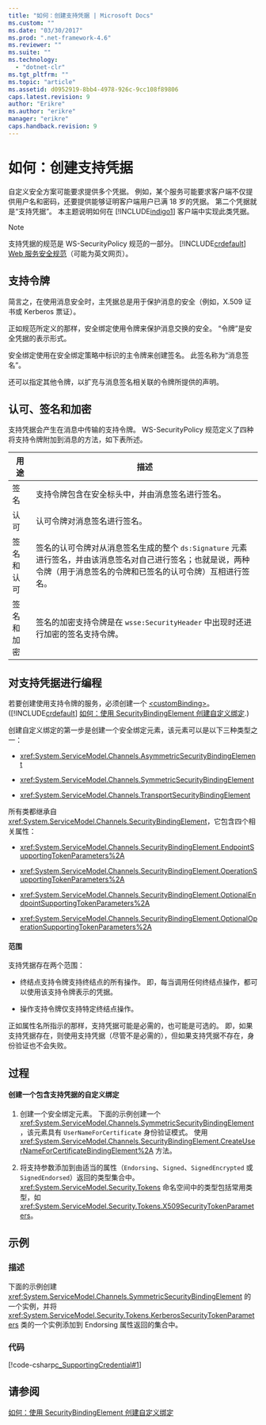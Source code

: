 ```yaml
---
title: "如何：创建支持凭据 | Microsoft Docs"
ms.custom: ""
ms.date: "03/30/2017"
ms.prod: ".net-framework-4.6"
ms.reviewer: ""
ms.suite: ""
ms.technology: 
  - "dotnet-clr"
ms.tgt_pltfrm: ""
ms.topic: "article"
ms.assetid: d0952919-8bb4-4978-926c-9cc108f89806
caps.latest.revision: 9
author: "Erikre"
ms.author: "erikre"
manager: "erikre"
caps.handback.revision: 9
---
```

# 如何：创建支持凭据
自定义安全方案可能要求提供多个凭据。  例如，某个服务可能要求客户端不仅提供用户名和密码，还要提供能够证明客户端用户已满 18 岁的凭据。  第二个凭据就是“支持凭据”。  本主题说明如何在 [!INCLUDE[indigo1](../../../../includes/indigo1-md.md)] 客户端中实现此类凭据。  
  
> [!NOTE]
>  支持凭据的规范是 WS\-SecurityPolicy 规范的一部分。  [!INCLUDE[crdefault](../../../../includes/crdefault-md.md)] [Web 服务安全规范](http://go.microsoft.com/fwlink/?LinkId=88537)（可能为英文网页）。  
  
## 支持令牌  
 简言之，在使用消息安全时，主凭据总是用于保护消息的安全（例如，X.509 证书或 Kerberos 票证）。  
  
 正如规范所定义的那样，安全绑定使用令牌来保护消息交换的安全。  “令牌”是安全凭据的表示形式。  
  
 安全绑定使用在安全绑定策略中标识的主令牌来创建签名。  此签名称为“消息签名”。  
  
 还可以指定其他令牌，以扩充与消息签名相关联的令牌所提供的声明。  
  
## 认可、签名和加密  
 支持凭据会产生在消息中传输的支持令牌。  WS\-SecurityPolicy 规范定义了四种将支持令牌附加到消息的方法，如下表所述。  
  
|用途|描述|  
|--------|--------|  
|签名|支持令牌包含在安全标头中，并由消息签名进行签名。|  
|认可|认可令牌对消息签名进行签名。|  
|签名和认可|签名的认可令牌对从消息签名生成的整个 `ds:Signature` 元素进行签名，并由该消息签名对自己进行签名；也就是说，两种令牌（用于消息签名的令牌和已签名的认可令牌）互相进行签名。|  
|签名和加密|签名的加密支持令牌是在 `wsse:SecurityHeader` 中出现时还进行加密的签名支持令牌。|  
  
## 对支持凭据进行编程  
 若要创建使用支持令牌的服务，必须创建一个 [\<customBinding\>](../../../../docs/framework/configure-apps/file-schema/wcf/custombinding.md)。  \([!INCLUDE[crdefault](../../../../includes/crdefault-md.md)] [如何：使用 SecurityBindingElement 创建自定义绑定](../../../../docs/framework/wcf/feature-details/how-to-create-a-custom-binding-using-the-securitybindingelement.md).\)  
  
 创建自定义绑定的第一步是创建一个安全绑定元素，该元素可以是以下三种类型之一：  
  
-   <xref:System.ServiceModel.Channels.AsymmetricSecurityBindingElement>  
  
-   <xref:System.ServiceModel.Channels.SymmetricSecurityBindingElement>  
  
-   <xref:System.ServiceModel.Channels.TransportSecurityBindingElement>  
  
 所有类都继承自 <xref:System.ServiceModel.Channels.SecurityBindingElement>，它包含四个相关属性：  
  
-   <xref:System.ServiceModel.Channels.SecurityBindingElement.EndpointSupportingTokenParameters%2A>  
  
-   <xref:System.ServiceModel.Channels.SecurityBindingElement.OperationSupportingTokenParameters%2A>  
  
-   <xref:System.ServiceModel.Channels.SecurityBindingElement.OptionalEndpointSupportingTokenParameters%2A>  
  
-   <xref:System.ServiceModel.Channels.SecurityBindingElement.OptionalOperationSupportingTokenParameters%2A>  
  
#### 范围  
 支持凭据存在两个范围：  
  
-   终结点支持令牌支持终结点的所有操作。  即，每当调用任何终结点操作，都可以使用该支持令牌表示的凭据。  
  
-   操作支持令牌仅支持特定终结点操作。  
  
 正如属性名所指示的那样，支持凭据可能是必需的，也可能是可选的。  即，如果支持凭据存在，则使用支持凭据（尽管不是必需的），但如果支持凭据不存在，身份验证也不会失败。  
  
## 过程  
  
#### 创建一个包含支持凭据的自定义绑定  
  
1.  创建一个安全绑定元素。  下面的示例创建一个 <xref:System.ServiceModel.Channels.SymmetricSecurityBindingElement>，该元素具有 `UserNameForCertificate` 身份验证模式。  使用 <xref:System.ServiceModel.Channels.SecurityBindingElement.CreateUserNameForCertificateBindingElement%2A> 方法。  
  
2.  将支持参数添加到由适当的属性（`Endorsing`、`Signed`、`SignedEncrypted` 或 `SignedEndorsed`）返回的类型集合中。  <xref:System.ServiceModel.Security.Tokens> 命名空间中的类型包括常用类型，如 <xref:System.ServiceModel.Security.Tokens.X509SecurityTokenParameters>。  
  
## 示例  
  
### 描述  
 下面的示例创建 <xref:System.ServiceModel.Channels.SymmetricSecurityBindingElement> 的一个实例，并将 <xref:System.ServiceModel.Security.Tokens.KerberosSecurityTokenParameters> 类的一个实例添加到 Endorsing 属性返回的集合中。  
  
### 代码  
 [!code-csharp[c_SupportingCredential#1](../../../../samples/snippets/csharp/VS_Snippets_CFX/c_supportingcredential/cs/source.cs#1)]  
  
## 请参阅  
 [如何：使用 SecurityBindingElement 创建自定义绑定](../../../../docs/framework/wcf/feature-details/how-to-create-a-custom-binding-using-the-securitybindingelement.md)
